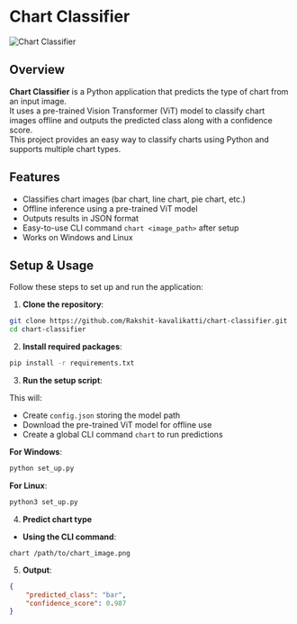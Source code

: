 
# Chart Classifier

![Chart Classifier](https://img.shields.io/badge/status-ready-brightgreen)

## Overview

**Chart Classifier** is a Python application that predicts the type of chart from an input image.  
It uses a pre-trained Vision Transformer (ViT) model to classify chart images offline and outputs the predicted class along with a confidence score.  
This project provides an easy way to classify charts using Python and supports multiple chart types.

## Features

- Classifies chart images (bar chart, line chart, pie chart, etc.)
- Offline inference using a pre-trained ViT model
- Outputs results in JSON format
- Easy-to-use CLI command `chart <image_path>` after setup
- Works on Windows and Linux

## Setup & Usage

Follow these steps to set up and run the application:

1. **Clone the repository**:

```bash
git clone https://github.com/Rakshit-kavalikatti/chart-classifier.git
cd chart-classifier
```

2. **Install required packages**:
```bash
pip install -r requirements.txt
```

3. **Run the setup script**:

This will:  
- Create `config.json` storing the model path  
- Download the pre-trained ViT model for offline use  
- Create a global CLI command `chart` to run predictions  


****For Windows****:
```bash
python set_up.py
```
 ****For Linux****:
```bash
python3 set_up.py
```

4. **Predict chart type**

- **Using the CLI command**:

```
chart /path/to/chart_image.png
```

5. **Output**:
```json
{
    "predicted_class": "bar",
    "confidence_score": 0.987
}
```
